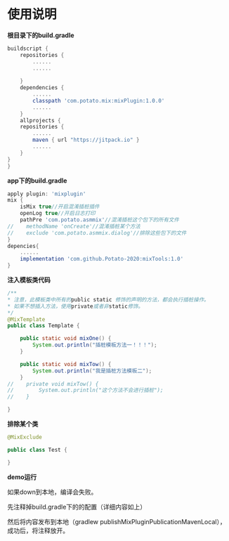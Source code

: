 # 使用说明
**根目录下的build.gradle**

```groovy
buildscript {
    repositories {
        ......
        ......
        
    }
    dependencies {
        ......
        classpath 'com.potato.mix:mixPlugin:1.0.0'
        ......
    }
    allprojects {
    repositories {
        ......
        maven { url "https://jitpack.io" }
   		......
    }
}
}
```

**app下的build.gradle**

```groovy
apply plugin: 'mixplugin'
mix {
    isMix true//开启混淆插桩插件
    openLog true//开启日志打印
    pathPre 'com.potato.asmmix'//混淆插桩这个包下的所有文件
//    methodName 'onCreate'//混淆插桩某个方法
//    exclude 'com.potato.asmmix.dialog'//排除这些包下的文件
}
depencies{
    ......
    implementation 'com.github.Potato-2020:mixTools:1.0'
}
```

**注入模板类代码**

```java
/**
* 注意，此模板类中所有的public static 修饰的声明的方法，都会执行插桩操作。
* 如果不想插入方法，使用private或者非static修饰。
*/
@MixTemplate
public class Template {

    public static void mixOne() {
        System.out.println("插桩模板方法一！！！");
    }

    public static void mixTow() {
        System.out.println("我是插桩方法模板二");
    }
//    private void mixTow() {
//        System.out.println("这个方法不会进行插桩");
//    }

}
```

**排除某个类**

```java
@MixExclude

public class Test {

}
```

**demo运行**

如果down到本地，编译会失败。

先注释掉build.gradle下的的配置（详细内容如上）

然后将内容发布到本地（gradlew publishMixPluginPublicationMavenLocal），成功后，将注释放开。